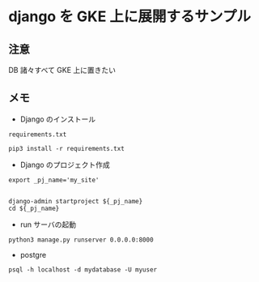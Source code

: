 # django を GKE 上に展開するサンプル

## 注意

DB 諸々すべて GKE 上に置きたい


## メモ


+ Django のインストール

```
requirements.txt
```
```
pip3 install -r requirements.txt
```

+ Django のプロジェクト作成

```
export _pj_name='my_site'


django-admin startproject ${_pj_name}
cd ${_pj_name}
```

+ run サーバの起動

```
python3 manage.py runserver 0.0.0.0:8000
```


+ postgre

```
psql -h localhost -d mydatabase -U myuser
```